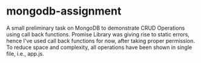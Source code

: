 # mongodb-assignment
A small preliminary task on MongoDB to demonstrate CRUD Operations using call back functions.
Promise Library was giving rise to static errors, hence I've used call back functions for now, after taking proper permission.
To reduce space and complexity, all operations have been shown in single file, i.e., app.js.
